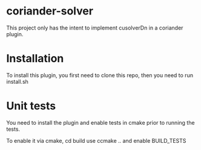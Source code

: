 # coriander-solver

This project only has the intent to implement cusolverDn in a coriander plugin.

# Installation

To install this plugin, you first need to clone this repo, then you need to run install.sh

# Unit tests

You need to install the plugin and enable tests in cmake prior to running the tests.

To enable it via cmake, cd build use ccmake .. and enable BUILD_TESTS
